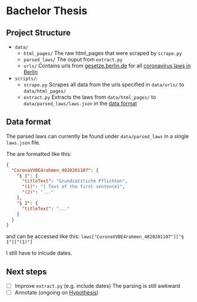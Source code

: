 # Bachelor Thesis

## Project Structure
- `data/`
    - `html_pages/` The raw html_pages that were scraped by `scrape.py`
    - `parsed_laws/` The ouput from `extract.py`
    - `urls/` Contains urls from [gesetze.berlin.de](gesetze.berlin.de) for all [coronavirus laws in Berlin](https://de.wikipedia.org/wiki/SARS-CoV-2-Verordnungen_in_Berlin)
- `scripts/`: 
    - `scrape.py` Scrapes all data from the urls specified in `data/urls/`  to `data/html_pages/`
    - `extract.py` Extracts the laws from `data/html_pages/` to `data/parsed_laws/laws.json` in the [data format](#Format)
    
## Data format

The parsed laws can currently be found under `data/parsed_laws` in a single `laws.json` file.

The are formatted like this:
```json
{
  "CoronaVVBE4rahmen_4020201107": {
    "§ 1": {
      "titleText": "Grundsätzliche Pflichten",
      "(1)": "{ Text of the first sentence}",
      "(2)": "..."
    },
    "§ 2": {
      "titleText": "..."
    }
  }
}
```
and can be accessed like this: `laws["CoronaVVBE4rahmen_4020201107"]["§ 1"]["(1)"]`

I still have to inlcude dates.
## Next steps
- [ ] Improve `extract.py` (e.g. include dates) The parsing is still awkward
- [ ] Annotate (ongoing on [Hypothesis](https://hypothes.is/users/niklas_thesis))